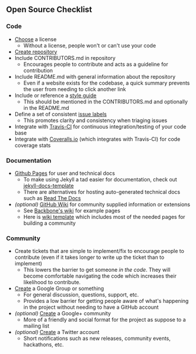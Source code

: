 ## Open Source Checklist

### Code

- [Choose](http://choosealicense.com/) a license
    - Without a license, people won't or can't use your code
- [Create repository](https://github.com/new)
- Include CONTRIBUTORS.md in repository
    - Encourages people to contribute and acts as a guideline for contribution
- Include README.md with general information about the repository
    - Even if a website exists for the codebase, a quick summary prevents the user from needing to click another link
- Include or reference a [style guide](https://github.com/cbmi/style-guides)
    - This should be mentioned in the CONTRIBUTORS.md and optionally in the README.md
- Define a set of consistent [issue labels](https://github.com/cbmi/style-guides/blob/master/git.md#issue-labels)
    - This promotes clarity and consistency when triaging issues
- Integrate with [Travis-CI](http://about.travis-ci.org/docs/user/getting-started/) for continuous integration/testing of your code base
- Integrate with [Coveralls.io](https://coveralls.io/docs) (which integrates with Travis-CI) for code coverage stats


### Documentation

- [Github Pages](http://pages.github.com/) for user and technical docs
    - To make using Jekyll a tad easier for documentation, check out [jekyll-docs-template](http://bruth.github.io/jekyll-docs-template/)
    - There are alternatives for hosting auto-generated technical docs such as [Read The Docs](https://readthedocs.org)
- _(optional)_ [GitHub Wiki](https://github.com/blog/774-git-powered-wikis-improved) for community supplied information or extensions
    - See [Backbone's wiki](https://github.com/jashkenas/backbone/wiki) for example pages
    - Here is [wiki template](https://github.com/bruth/oss-community-wiki/wiki) which includes most of the needed pages for building a community


### Community

- Create tickets that are simple to implement/fix to encourage people to contribute (even if it takes longer to write up the ticket than to implement)
    - This lowers the barrier to get someone _in the code_. They will become comfortable navigating the code which increases their likelihood to contribute.
- [Create](https://groups.google.com/forum/#!creategroup) a Google Group or something
    - For general discussion, questions, support, etc.
    - Provides a low barrier for getting people aware of what's happening in the project without needing to have a GitHub account
- _(optional)_ [Create](https://plus.google.com/communities) a Google+ community
    - More of a friendly and social format for the project as suppose to a mailing list
- _(optional)_ [Create](https://twitter.com/signup) a Twitter account
    - Short notifications such as new releases, community events, hackathons, etc.
